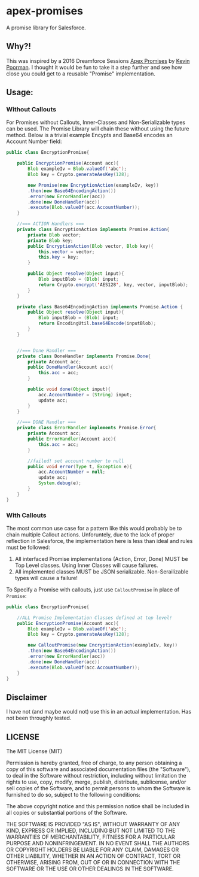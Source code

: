 # apex-promises
A promise library for Salesforce.

## Why?!
This was inspired by a 2016 Dreamforce Sessions [Apex Promises](https://success.salesforce.com/Sessions?eventId=a1Q3000000qQOd9EAG#/session/a2q3A000000LBdnQAG) by [Kevin Poorman](https://github.com/codefriar).  I thought it would be fun to take it a step further and see how close you could get to a reusable "Promise" implementation. 

## Usage:

### Without Callouts
For Promises without Callouts, Inner-Classes and Non-Serializable types can be used.  The Promise Library will chain these without using the future method. Below is a trivial example Encypts and Base64 encodes an Account Number field:  
``` java
public class EncryptionPromise{

    public EncryptionPromise(Account acc){
        Blob exampleIv = Blob.valueOf('abc');
        Blob key = Crypto.generateAesKey(128);

        new Promise(new EncryptionAction(exampleIv, key))
        .then(new Base64EncodingAction())
        .error(new ErrorHandler(acc))
        .done(new DoneHandler(acc))
        .execute(Blob.valueOf(acc.AccountNumber));
    }

    //=== ACTION Handlers ===
    private class EncryptionAction implements Promise.Action{
        private Blob vector;
        private Blob key;
        public EncryptionAction(Blob vector, Blob key){
            this.vector = vector;
            this.key = key;
        }

        public Object resolve(Object input){
            Blob inputBlob = (Blob) input;
            return Crypto.encrypt('AES128', key, vector, inputBlob);
        }
    }

    private class Base64EncodingAction implements Promise.Action {
        public Object resolve(Object input){
            Blob inputBlob = (Blob) input;
            return EncodingUtil.base64Encode(inputBlob);
        }
    }


    //=== Done Handler ===
    private class DoneHandler implements Promise.Done{
        private Account acc;
        public DoneHandler(Account acc){
            this.acc = acc;
        }

        public void done(Object input){
            acc.AccountNumber = (String) input;
            update acc;
        }
    }

    //=== DONE Handler ===
    private class ErrorHandler implements Promise.Error{
        private Account acc;
        public ErrorHandler(Account acc){
            this.acc = acc;
        }

        //failed! set account number to null
        public void error(Type t, Exception e){
            acc.AccountNumber = null;
            update acc;
            System.debug(e);
        }
    }
}
```
### With Callouts
The most common use case for a pattern like this would probably be to chain multiple Callout actions.  Unforuntely, due to the lack of proper reflection in Salesforce, the implementation here is less than ideal and rules must be followed:

1. All interfaced Promise implementations (Action, Error, Done) MUST be Top Level classes.  Using Inner Classes will cause failures.
2. All implemented classes MUST be JSON serializable.  Non-Serailizable types will cause a failure!

To Specify a Promise with callouts, just use `CalloutPromise` in place of `Promise`:

``` java
public class EncryptionPromise{

    //ALL Promise Implementation Classes defined at top level!
    public EncryptionPromise(Account acc){
        Blob exampleIv = Blob.valueOf('abc');
        Blob key = Crypto.generateAesKey(128);

        new CalloutPromise(new EncryptionAction(exampleIv, key))
        .then(new Base64EncodingAction())
        .error(new ErrorHandler(acc))
        .done(new DoneHandler(acc))
        .execute(Blob.valueOf(acc.AccountNumber));
    }
}
```

## Disclaimer
I have not (and maybe would not) use this in an actual implementation.  Has not been throughly tested.

## LICENSE
The MIT License (MIT)

Permission is hereby granted, free of charge, to any person obtaining a copy of this software and associated documentation files (the "Software"), to deal in the Software without restriction, including without limitation the rights to use, copy, modify, merge, publish, distribute, sublicense, and/or sell copies of the Software, and to permit persons to whom the Software is furnished to do so, subject to the following conditions:

The above copyright notice and this permission notice shall be included in all copies or substantial portions of the Software.

THE SOFTWARE IS PROVIDED "AS IS", WITHOUT WARRANTY OF ANY KIND, EXPRESS OR IMPLIED, INCLUDING BUT NOT LIMITED TO THE WARRANTIES OF MERCHANTABILITY, FITNESS FOR A PARTICULAR PURPOSE AND NONINFRINGEMENT. IN NO EVENT SHALL THE AUTHORS OR COPYRIGHT HOLDERS BE LIABLE FOR ANY CLAIM, DAMAGES OR OTHER LIABILITY, WHETHER IN AN ACTION OF CONTRACT, TORT OR OTHERWISE, ARISING FROM, OUT OF OR IN CONNECTION WITH THE SOFTWARE OR THE USE OR OTHER DEALINGS IN THE SOFTWARE.
